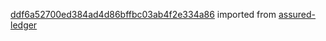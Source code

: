 [ddf6a52700ed384ad4d86bffbc03ab4f2e334a86](https://github.com/insolar/assured-ledger/commit/ddf6a52700ed384ad4d86bffbc03ab4f2e334a86) imported from [assured-ledger](https://github.com/insolar/assured-ledger)
